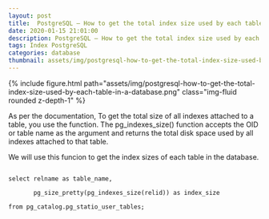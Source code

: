 ```yaml
---
layout: post
title:  PostgreSQL – How to get the total index size used by each table in a database
date: 2020-01-15 21:01:00
description: PostgreSQL – How to get the total index size used by each table in a database
tags: Index PostgreSQL
categories: database
thumbnail: assets/img/postgresql-how-to-get-the-total-index-size-used-by-each-table-in-a-database/postgresql-how-to-get-the-total-index-size-used-by-each-table-in-a-database.png
---
```


<div class="row mt-3">
    <div class="col-sm mt-3 mt-md-0">
        {% include figure.html path="assets/img/postgresql-how-to-get-the-total-index-size-used-by-each-table-in-a-database.png" class="img-fluid rounded z-depth-1" %}
    </div>
</div>

As per the documentation, To get the total size of all indexes attached to a table, you use the function. The pg_indexes_size() function accepts the OID or table name as the argument and returns the total disk space used by all indexes attached to that table.

We will use this funcion to get the index sizes of each table in the database.

<code>
select relname as table_name, <br />
       pg_size_pretty(pg_indexes_size(relid)) as index_size <br />
from pg_catalog.pg_statio_user_tables; <br />
</code>